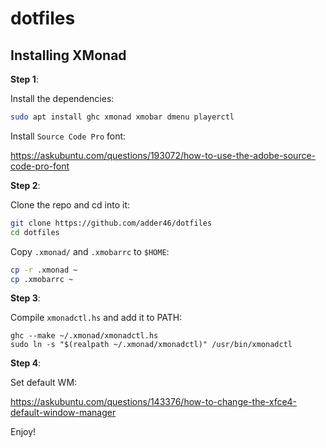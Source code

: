 # dotfiles

## Installing XMonad

**Step 1**:

Install the dependencies:

```sh
sudo apt install ghc xmonad xmobar dmenu playerctl
```

Install `Source Code Pro` font:

https://askubuntu.com/questions/193072/how-to-use-the-adobe-source-code-pro-font

**Step 2**:

Clone the repo and cd into it:

```sh
git clone https://github.com/adder46/dotfiles
cd dotfiles
```

Copy `.xmonad/` and `.xmobarrc` to `$HOME`:

```sh
cp -r .xmonad ~
cp .xmobarrc ~
```

**Step 3**:

Compile `xmonadctl.hs` and add it to PATH:

```
ghc --make ~/.xmonad/xmonadctl.hs
sudo ln -s "$(realpath ~/.xmonad/xmonadctl)" /usr/bin/xmonadctl
```

**Step 4**:

Set default WM:

https://askubuntu.com/questions/143376/how-to-change-the-xfce4-default-window-manager

Enjoy!
